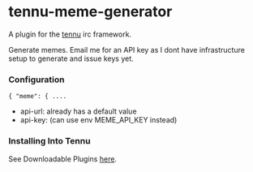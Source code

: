 # tennu-meme-generator

A plugin for the [tennu](https://github.com/Tennu/tennu) irc framework.

Generate memes. Email me for an API key as I dont have infrastructure setup to generate and issue keys yet.

### Configuration
`{ "meme": { .... `
- api-url: already has a default value
- api-key: (can use env MEME_API_KEY instead)

### Installing Into Tennu
See Downloadable Plugins [here](https://tennu.github.io/plugins/).